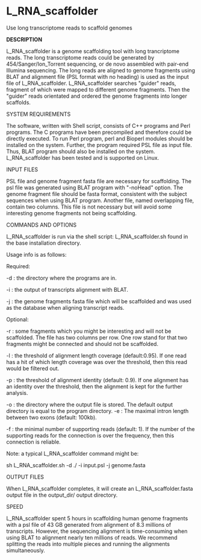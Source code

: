 # L_RNA_scaffolder
Use long transcriptome reads to scaffold genomes

<b>DESCRIPTION</b><p>
   L_RNA_scaffolder is a genome scaffolding tool with long trancriptome reads. The long transcriptome reads could be generated by 454/Sanger/Ion_Torrent sequencing, or de novo assembled with pair-end Illumina sequencing. The long reads are aligned to genome fragments using BLAT and alignment file (PSL format with no heading) is used as the input file of L_RNA_scaffolder. L_RNA_scaffolder searches "guider" reads, fragment of which were mapped to different genome fragments. Then the "guider" reads orientated and ordered the genome fragments into longer scaffolds. 

SYSTEM REQUIREMENTS<p>
   The software, written with Shell script, consists of C++ programs and Perl programs. The C programs have been precompiled and therefore could be directly executed. To run Perl program, perl and Bioperl modules should be installed on the system. Further, the program required PSL file as input file. Thus, BLAT program should also be installed on the system. L_RNA_scaffolder has been tested and is supported on Linux. 

INPUT FILES<p>
   PSL file and genome fragment fasta file are necessary for scaffolding. The psl file was generated using BLAT program with "-noHead" option. The genome fragment file should be fasta format, consistent with the subject sequences when using BLAT program. Another file, named overlapping file, contain two columns. This file is not necessary but will avoid some interesting genome fragments not being scaffolding. 

COMMANDS AND OPTIONS<p>
   L_RNA_scaffolder is run via the shell script: L_RNA_scaffolder.sh found in the base installation directory.

   Usage info is as follows:<p>

   Required:<p>
   -d : the directory where the programs are in. <p>
   -i : the output of transcripts alignment with BLAT. <p>
   -j : the genome fragments fasta file which will be scaffolded and was used as the database when aligning transcript reads.<p>
   Optional:<p>
   -r : some fragments which you might be interesting and will not be scaffolded. The file has two columns per row. One row stand for that two fragments might be connected and should not be scaffolded. <p>
   -l : the threshold of alignment length coverage (default:0.95). If one read has a hit of which length coverage was over the threshold, then this read would be filtered out.<p>
   -p : the threshold of alignment identity (default: 0.9). If one alignment has an identity over the threshold, then the alignment is kept for the further analysis.<p>
   -o : the directory where the output file is stored. The default output directory is equal to the program directory.
   -e : The maximal intron length between two exons (default: 100kb). <p>
   -f : the minimal number of supporting reads (default: 1). If the number of the supporting reads for the connection is over the frequency, then this connection is reliable.<p>

   Note: a typical L_RNA_scaffolder command might be:<p>
   sh L_RNA_scaffolder.sh -d ./ -i input.psl -j genome.fasta<p>

OUTPUT FILES<p>
   When L_RNA_scaffolder completes, it will create an L_RNA_scaffolder.fasta output file in the output_dir/ output directory. <p>

SPEED<p>
   L_RNA_scaffolder spent 5 hours in scaffolding human genome fragments with a psl file of 43 GB generated from alignment of 8.3 millions of transcripts. However, the sequencing alignment is time-consuming when using BLAT to alignment nearly ten millions of reads. We recommend splitting the reads into multiple pieces and running the alignments simultaneously.
